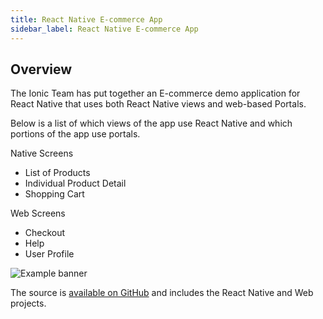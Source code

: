 ```yaml
---
title: React Native E-commerce App
sidebar_label: React Native E-commerce App
---
```


## Overview

The Ionic Team has put together an E-commerce demo application for React Native that uses both React Native views and web-based Portals. 

Below is a list of which views of the app use React Native and which portions of the app use portals.

Native Screens
- List of Products
- Individual Product Detail
- Shopping Cart 

Web Screens
- Checkout
- Help
- User Profile

![Example banner](/img/portals-diagram-reactnative.png)

The source is [available on GitHub](https://github.com/ionic-team/cs-portals-ecommerce-react-native) and includes the React Native and Web projects.